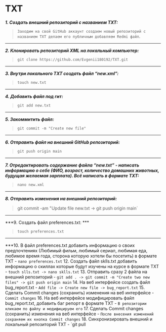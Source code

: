 # TXT
***1. Создать внешний репозиторий c названием TXT:***
> `Заходим на свой GitHub аккаунт создаем новый репозиторий с названием TXT делаем его публичным добавляем Redmi файл`.
---
***2. Клонировать репозиторий XML на локальный компьютер:***
> `git clone https://github.com/Evgenii180192/TXT.git`
---
***3. Внутри локального TXT создать файл “new.xml”:***
> `touch new.txt`
---
***4. Добавить файл под гит:***
> `git add new.txt`
---
***5. Закоммитить файл:***
> `git commit -m "Create new file"`
---
***6. Отправить файл на внешний GitHub репозиторий:***
> `git push origin main`
---
***7. Отредактировать содержание файла “new.txt” - написать информацию о себе (ФИО, возраст, количество домашних животных, будущая желаемая зарплата). Всё написать в формате TXT:***
> `nano new.xml`
---
***8. Отправить изменения на внешний репозиторий:***
> git commit -am "Update file new.txt -> git push origin main`
---
***9. Создать файл preferences.txt: *** 
> `touch preferences.txt`
---
***10. В файл preferences.txt добавить информацию о своих предпочтениях (Любимый фильм, любимый сериал, любимая еда, любимое время года, сторона которую хотели бы посетить) в формате TXT - `nano preferences.txt`
12. Создать файл sklls.txt добавить информацию о скиллах которые будут изучены на курсе в формате TXT - `touch slls.txt -> nano sklls.txt`
13. Отправить сразу 2 файла на внешний репозиторий - `git add . -> git commit -m "Create two new files" -> git push origin main`
14. На веб интерфейсе создать файл bug_report.txt - `Add file -> Create new file -> bug_report.txt`
15. Сделать Commit changes (сохранить) изменения на веб интерфейсе - `Commit changes`
16. На веб интерфейсе модифицировать файл bug_report.txt, добавить баг репорт в формате TXT - `В репозитории кликаем по файлу и модифицируем его`
17. Сделать Commit changes (сохранить) изменения на веб интерфейсе - `После внесения изменений сохраняем их кнопка Commit changes`
18. Синхронизировать внешний и локальный репозиторий TXT - `git pull
